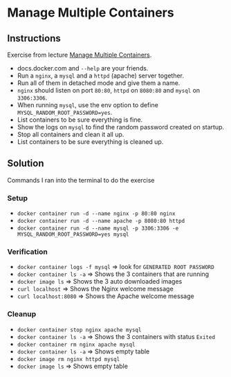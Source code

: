 # Manage Multiple Containers

## Instructions

Exercise from lecture [Manage Multiple Containers](https://www.udemy.com/course/docker-mastery/learn/lecture/6489906#overview).

- docs.docker.com and `--help` are your friends.
- Run a `nginx`, a `mysql` and a `httpd` (apache) server together.
- Run all of them in detached mode and give them a name.
- `nginx` should listen on port `80:80`, `httpd` on `8080:80` and `mysql` on `3306:3306`.
- When running `mysql`, use the env option to define `MYSQL_RANDOM_ROOT_PASSWORD=yes`.
- List containers to be sure everything is fine.
- Show the logs on `mysql` to find the random password created on startup.
- Stop all containers and clean it all up.
- List containers to be sure everything is cleaned up.

## Solution

Commands I ran into the terminal to do the exercise

### Setup

- `docker container run -d --name nginx -p 80:80 nginx`
- `docker container run -d --name apache -p 8080:80 httpd`
- `docker container run -d --name mysql -p 3306:3306 -e MYSQL_RANDOM_ROOT_PASSWORD=yes mysql`

### Verification

- `docker container logs -f mysql` => look for `GENERATED ROOT PASSWORD`
- `docker container ls -a` => Shows the 3 containers that are running
- `docker image ls` => Shows the 3 auto downloaded images
- `curl localhost` => Shows the Nginx welcome message
- `curl localhost:8080` => Shows the Apache welcome message

### Cleanup

- `docker container stop nginx apache mysql`
- `docker container ls -a` => Shows the 3 containers with status `Exited`
- `docker container rm nginx apache mysql`
- `docker container ls -a` => Shows empty table
- `docker image rm nginx httpd mysql`
- `docker image ls` => Shows empty table
